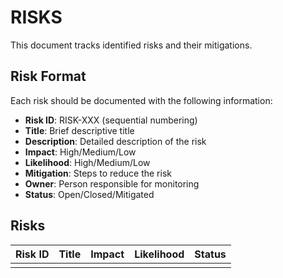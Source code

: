 # RISKS

This document tracks identified risks and their mitigations.

## Risk Format

Each risk should be documented with the following information:

- **Risk ID**: RISK-XXX (sequential numbering)
- **Title**: Brief descriptive title
- **Description**: Detailed description of the risk
- **Impact**: High/Medium/Low
- **Likelihood**: High/Medium/Low
- **Mitigation**: Steps to reduce the risk
- **Owner**: Person responsible for monitoring
- **Status**: Open/Closed/Mitigated

## Risks

| Risk ID | Title | Impact | Likelihood | Status |
|---------|-------|--------|------------|--------|
|         |       |        |            |        |